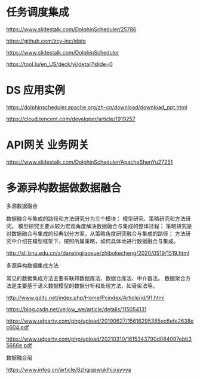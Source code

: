 # 任务调度集成


https://www.slidestalk.com/DolphinScheduler/25786


https://github.com/zcy-inc/idata


https://www.slidestalk.com/DolphinScheduler


https://tool.lu/en_US/deck/yi/detail?slide=0

# DS 应用实例

https://dolphinscheduler.apache.org/zh-cn/download/download_ppt.html

https://cloud.tencent.com/developer/article/1919257

# API网关 业务网关
https://www.slidestalk.com/DolphinScheduler/ApacheShenYu27251




# 多源异构数据做数据融合

多源数据融合

数据融合与集成的路径和方法研究分为三个模块：
模型研究、策略研究和方法研究。
模型研究主要从较为宏观角度解决数据融合与集成的整体过程；
策略研究是对数据融合与集成的经典划分方案，从策略角度研究融合与集成的路径；
方法研究中介绍在模型框架下，按照所属策略，如何具体地进行数据融合与集成。



http://sli.bnu.edu.cn/a/danxingjiaoxue/zhibokecheng/2020/0519/1519.html


多源异构数据集成方法

常见的数据集成方法主要有联邦数据库法、数据仓库法、中介器法。
数据聚合方法是主要基于语义数据模型的数据分析和处理方法，如骨架法等。

http://www.gditc.net/index.php/Home/Pcindex/Article/id/91.html

https://blog.csdn.net/yellow_we/article/details/115054131

https://www.udparty.com/php/upload/20190627/15616295385ec6efe2638ec604.pdf

https://www.udparty.com/php/upload/20210310/1615343790d084097ebb35666e.pdf

数据融合层

https://www.infoq.cn/article/8zhgjqswuklhjjxsyvya
